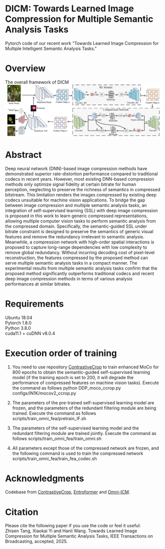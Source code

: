 # DICM: Towards Learned Image Compression for Multiple Semantic Analysis Tasks
Pytorch code of our recent work "Towards Learned Image Compression for Multiple Intelligent Semantic Analysis Tasks."

# Overview
The overall framework of DICM![overview](https://github.com/Tongji-MIC-Lab/DICM/blob/main/overview.jpg)


# Abstract
Deep neural network (DNN)-based image compression methods have demonstrated superior rate-distortion performance compared to traditional codecs in recent years. However, most existing DNN-based compression methods only optimize signal fidelity at certain bitrate for human perception, neglecting to preserve the richness of semantics in compressed bitstream. This limitation renders the images compressed by existing deep codecs unsuitable for machine vision applications. To bridge the gap between image compression and multiple semantic analysis tasks, an integration of self-supervised learning (SSL) with deep image compression is proposed in this work to learn generic compressed representations, allowing multiple computer vision tasks to perform semantic analysis from the compressed domain. Specifically, the semantic-guided SSL under bitrate constraint is designed to preserve the semantics of generic visual features and remove the redundancy irrelevant to semantic analysis. Meanwhile, a compression network with high-order spatial interactions is proposed to capture long-range dependencies with low complexity to remove global redundancy. Without incurring decoding cost of pixel-level reconstruction, the features compressed by the proposed method can serve multiple semantic analysis tasks in a compact manner. The experimental results from multiple semantic analysis tasks confirm that the proposed method significantly outperforms traditional codecs and recent deep image compression methods in terms of various analysis performances at similar bitrates.

# Requirements
   Ubuntu 18.04  
   Pytorch 1.8.0  
   Python 3.8.0  
   cuda11.1 + cuDNN v8.0.4

# Execution order of training
1. You need to use repository <a href="https://github.com/xyupeng/ContrastiveCrop">ContrastiveCrop</a> to train enhanced MoCo for 800 epochs to obtain the semantic-guided self-supervised learning model (if the training epoch is set to 200, it will degrade the performance of compressed features on machine vision tasks). Execute the command as follows
   python DDP_moco_ccrop.py configs/IN1K/mocov2_ccrop.py 

2. The parameters of the pre-trained self-supervised learning model are frozen, and the parameters of the redundant filtering module are being trained. Execute the command as follows
scripts/train_omni_fea/pretrain_IF.sh 

3. The parameters of the self-supervised learning model and the redundant filtering module are trained jointly. Execute the command as follows
scripts/train_omni_fea/train_omni.sh 

4. All parameters except those of the compressed network are frozen, and the following command is used to train the compressed network
scripts/train_omni_fea/train_fea_codec.sh 

# Acknowledgments
Codebase from <a href="https://github.com/xyupeng/ContrastiveCrop">ContrastiveCrop</a>, <a href="https://github.com/damo-cv/entroformer">Entroformer</a> and <a href="https://arxiv.org/abs/2207.01932">Omni-ICM</a>.

# Citation
Please cite the following paper if you use the code or feel it useful:  
Zhisen Tang, Xiaokai Yi and Hanli Wang. Towards Learned Image Compression for Multiple Semantic Analysis Tasks, IEEE Transactions on Broadcasting, accepted, 2025.
